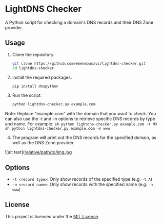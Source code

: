 # LightDNS Checker

A Python script for checking a domain's DNS records and their DNS Zone provider.

## Usage

1. Clone the repository:

    ```sh
    git clone https://github.com/emenmousavi/lightdns-checker.git
    cd lightdns-checker
    ```

2. Install the required packages:

    ```sh
    pip install dnspython
    ```

3. Run the script:

    ```sh
    python lightdns-checker.py example.com
    ```

Note: Replace "example.com" with the domain that you want to check. You can also use the -t and -n options to retrieve specific DNS records by type and name. For example:
    ```sh
    python lightdns-checker.py example.com -t MX
    ```
    ```sh
    python lightdns-checker.py example.com -n www
    ```

4. The program will print out the DNS records for the specified domain, as well as the DNS Zone provider.

![alt text]([relative/path/to/img.jpg](https://github.com/emenmousavi/LightDNS-Checker/blob/main/Atest.png)

## Options

* `-t <record type>`: Only show records of the specified type (e.g. `-t A`)
* `-n <record name>`: Only show records with the specified name (e.g. `-n www`)

## License

This project is licensed under the [MIT License](https://github.com/emenmousavi/LightDNS-Checker/blob/main/LICENSE).
